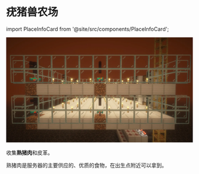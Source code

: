 # 疣猪兽农场

import PlaceInfoCard from '@site/src/components/PlaceInfoCard';

<PlaceInfoCard builder='msterLazy' nether='-310,~,-50'/>

![](/img/place/疣猪兽农场.webp)

收集**熟猪肉**和皮革。

熟猪肉是服务器的主要供应的、优质的食物，在出生点附近可以拿到。
